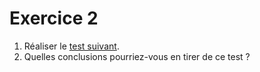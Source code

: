 # Exercice 2

1. Réaliser le [test suivant](https://www.youtube.com/watch?v=def2xvKs_e4&t=60s).
2. Quelles conclusions pourriez-vous en tirer de ce test ?
